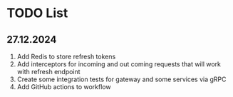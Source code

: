 # TODO List
## 27.12.2024
1. Add Redis to store refresh tokens
2. Add interceptors for incoming and out coming requests 
that will work with refresh endpoint
3. Create some integration tests for gateway and some services via gRPC
4. Add GitHub actions to workflow